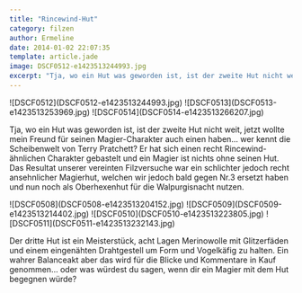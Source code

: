 ```yaml
---
title: "Rincewind-Hut"
category: filzen
author: Ermeline
date: 2014-01-02 22:07:35
template: article.jade
image: DSCF0512-e1423513244993.jpg
excerpt: "Tja, wo ein Hut was geworden ist, ist der zweite Hut nicht weit, jetzt wollte mein Freund für seinen Magier-Charakter auch einen haben... "
---
```


<div class="slideshow_portrait">
![DSCF0512](DSCF0512-e1423513244993.jpg)
![DSCF0513](DSCF0513-e1423513253969.jpg)
![DSCF0514](DSCF0514-e1423513266207.jpg)
</div>

Tja, wo ein Hut was geworden ist, ist der zweite Hut nicht weit, jetzt wollte mein Freund für seinen Magier-Charakter auch einen haben... wer kennt die Scheibenwelt von Terry Pratchett? Er hat sich einen recht Rincewind-ähnlichen Charakter gebastelt und ein Magier ist nichts ohne seinen Hut. Das Resultat unserer vereinten Filzversuche war ein schlichter jedoch recht ansehnlicher Magierhut, welchen wir jedoch bald gegen Nr.3 ersetzt haben und nun noch als Oberhexenhut für die Walpurgisnacht nutzen.


<div class="slideshow_portrait">
![DSCF0508](DSCF0508-e1423513204152.jpg)
![DSCF0509](DSCF0509-e1423513214402.jpg)
![DSCF0510](DSCF0510-e1423513223805.jpg)
![DSCF0511](DSCF0511-e1423513232143.jpg)
</div>

Der dritte Hut ist ein Meisterstück, acht Lagen Merinowolle mit Glitzerfäden und einem eingenähten Drahtgestell um Form und Vogelkäfig zu halten. Ein wahrer Balanceakt aber das wird für die Blicke und Kommentare in Kauf genommen... oder was würdest du sagen, wenn dir ein Magier mit dem Hut begegnen würde?

